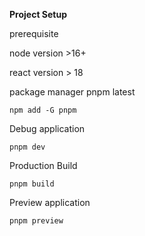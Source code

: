 **Project Setup**

prerequisite

node version >16+

react version > 18

package manager pnpm latest

`npm add -G pnpm`

Debug application

```
pnpm dev
```

Production Build

```
pnpm build
```

Preview application

```
pnpm preview
```
